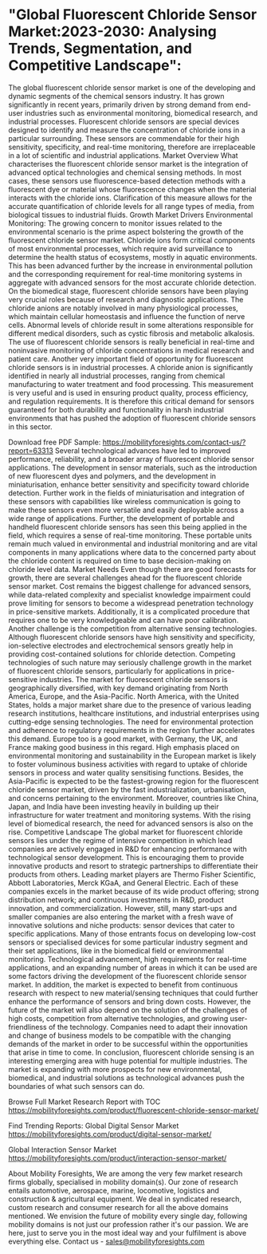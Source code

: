 # "Global Fluorescent Chloride Sensor Market:2023-2030: Analysing Trends, Segmentation, and Competitive Landscape":
The global fluorescent chloride sensor market is one of the developing and dynamic segments of the chemical sensors industry. It has grown significantly in recent years, primarily driven by strong demand from end-user industries such as environmental monitoring, biomedical research, and industrial processes. Fluorescent chloride sensors are special devices designed to identify and measure the concentration of chloride ions in a particular surrounding. These sensors are commendable for their high sensitivity, specificity, and real-time monitoring, therefore are irreplaceable in a lot of scientific and industrial applications.
Market Overview
What characterises the fluorescent chloride sensor market is the integration of advanced optical technologies and chemical sensing methods. In most cases, these sensors use fluorescence-based detection methods with a fluorescent dye or material whose fluorescence changes when the material interacts with the chloride ions. Clarification of this measure allows for the accurate quantification of chloride levels for all range types of media, from biological tissues to industrial fluids.
Growth Market Drivers
Environmental Monitoring: The growing concern to monitor issues related to the environmental scenario is the prime aspect bolstering the growth of the fluorescent chloride sensor market. Chloride ions form critical components of most environmental processes, which require avid surveillance to determine the health status of ecosystems, mostly in aquatic environments. This has been advanced further by the increase in environmental pollution and the corresponding requirement for real-time monitoring systems in aggregate with advanced sensors for the most accurate chloride detection.
On the biomedical stage, fluorescent chloride sensors have been playing very crucial roles because of research and diagnostic applications. The chloride anions are notably involved in many physiological processes, which maintain cellular homeostasis and influence the function of nerve cells. Abnormal levels of chloride result in some alterations responsible for different medical disorders, such as cystic fibrosis and metabolic alkalosis. The use of fluorescent chloride sensors is really beneficial in real-time and noninvasive monitoring of chloride concentrations in medical research and patient care.
Another very important field of opportunity for fluorescent chloride sensors is in industrial processes. A chloride anion is significantly identified in nearly all industrial processes, ranging from chemical manufacturing to water treatment and food processing. This measurement is very useful and is used in ensuring product quality, process efficiency, and regulation requirements. It is therefore this critical demand for sensors guaranteed for both durability and functionality in harsh industrial environments that has pushed the adoption of fluorescent chloride sensors in this sector.

Download free PDF Sample: https://mobilityforesights.com/contact-us/?report=63313
Several technological advances have led to improved performance, reliability, and a broader array of fluorescent chloride sensor applications. The development in sensor materials, such as the introduction of new fluorescent dyes and polymers, and the development in miniaturisation, enhance better sensitivity and specificity toward chloride detection. Further work in the fields of miniaturisation and integration of these sensors with capabilities like wireless communication is going to make these sensors even more versatile and easily deployable across a wide range of applications.
Further, the development of portable and handheld fluorescent chloride sensors has seen this being applied in the field, which requires a sense of real-time monitoring. These portable units remain much valued in environmental and industrial monitoring and are vital components in many applications where data to the concerned party about the chloride content is required on time to base decision-making on chloride level data.
Market Needs
Even though there are good forecasts for growth, there are several challenges ahead for the fluorescent chloride sensor market. Cost remains the biggest challenge for advanced sensors, while data-related complexity and specialist knowledge impairment could prove limiting for sensors to become a widespread penetration technology in price-sensitive markets. Additionally, it is a complicated procedure that requires one to be very knowledgeable and can have poor calibration.
Another challenge is the competition from alternative sensing technologies. Although fluorescent chloride sensors have high sensitivity and specificity, ion-selective electrodes and electrochemical sensors greatly help in providing cost-contained solutions for chloride detection. Competing technologies of such nature may seriously challenge growth in the market of fluorescent chloride sensors, particularly for applications in price-sensitive industries.
The market for fluorescent chloride sensors is geographically diversified, with key demand originating from North America, Europe, and the Asia-Pacific. North America, with the United States, holds a major market share due to the presence of various leading research institutions, healthcare institutions, and industrial enterprises using cutting-edge sensing technologies. The need for environmental protection and adherence to regulatory requirements in the region further accelerates this demand.
Europe too is a good market, with Germany, the UK, and France making good business in this regard. High emphasis placed on environmental monitoring and sustainability in the European market is likely to foster voluminous business activities with regard to uptake of chloride sensors in process and water quality sensitising functions.
Besides, the Asia-Pacific is expected to be the fastest-growing region for the fluorescent chloride sensor market, driven by the fast industrialization, urbanisation, and concerns pertaining to the environment. Moreover, countries like China, Japan, and India have been investing heavily in building up their infrastructure for water treatment and monitoring systems. With the rising level of biomedical research, the need for advanced sensors is also on the rise. 
Competitive Landscape
The global market for fluorescent chloride sensors lies under the regime of intensive competition in which lead companies are actively engaged in R&D for enhancing performance with technological sensor development. This is encouraging them to provide innovative products and resort to strategic partnerships to differentiate their products from others.
Leading market players are Thermo Fisher Scientific, Abbott Laboratories, Merck KGaA, and General Electric. Each of these companies excels in the market because of its wide product offering; strong distribution network; and continuous investments in R&D, product innovation, and commercialization.
However, still, many start-ups and smaller companies are also entering the market with a fresh wave of innovative solutions and niche products: sensor devices that cater to specific applications. Many of those entrants focus on developing low-cost sensors or specialised devices for some particular industry segment and their set applications, like in the biomedical field or environmental monitoring.
Technological advancement, high requirements for real-time applications, and an expanding number of areas in which it can be used are some factors driving the development of the fluorescent chloride sensor market. In addition, the market is expected to benefit from continuous research with respect to new material/sensing techniques that could further enhance the performance of sensors and bring down costs.
However, the future of the market will also depend on the solution of the challenges of high costs, competition from alternative technologies, and growing user-friendliness of the technology. Companies need to adapt their innovation and change of business models to be compatible with the changing demands of the market in order to be successful within the opportunities that arise in time to come.
In conclusion, fluorescent chloride sensing is an interesting emerging area with huge potential for multiple industries. The market is expanding with more prospects for new environmental, biomedical, and industrial solutions as technological advances push the boundaries of what such sensors can do.


Browse Full Market Research Report with TOC https://mobilityforesights.com/product/fluorescent-chloride-sensor-market/

Find Trending Reports:
Global Digital Sensor Market  https://mobilityforesights.com/product/digital-sensor-market/

Global Interaction Sensor Market https://mobilityforesights.com/product/interaction-sensor-market/



About Mobility Foresights,
We are among the very few market research firms globally, specialised in mobility domain(s). Our zone of research entails automotive, aerospace, marine, locomotive, logistics and construction & agricultural equipment. We deal in syndicated research, custom research and consumer research for all the above domains mentioned.
We envision the future of mobility every single day, following mobility domains is not just our profession rather it's our passion. We are here, just to serve you in the most ideal way and your fulfilment is above everything else. Contact us -  sales@mobilityforesights.com 



